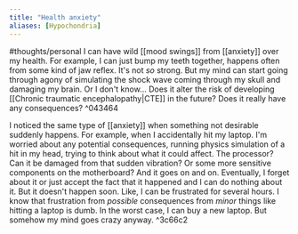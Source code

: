 ```yaml
---
title: "Health anxiety"
aliases: [Hypochondria]
---
```


#thoughts/personal
I can have wild [[mood swings]] from [[anxiety]] over my health. For example, I can just bump my teeth together, happens often from some kind of jaw reflex. It's not *so* strong. But my mind can start going through agony of simulating the shock wave coming through my skull and damaging my brain. Or I don't know... Does it alter the risk of developing [[Chronic traumatic encephalopathy|CTE]] in the future? Does it really have any consequences? ^043464

I noticed the same type of [[anxiety]] when something not desirable suddenly happens. For example, when I accidentally hit my laptop. I'm worried about any potential consequences, running physics simulation of a hit in my head, trying to think about what it could affect. The processor? Can it be damaged from that sudden vibration? Or some more sensitive components on the motherboard? And it goes on and on. Eventually, I forget about it or just accept the fact that it happened and I can do nothing about it. But it doesn't happen soon. Like, I can be frustrated for several hours. I know that frustration from *possible* consequences from *minor* things like hitting a laptop is dumb. In the worst case, I can buy a new laptop. But somehow my mind goes crazy anyway. ^3c66c2
